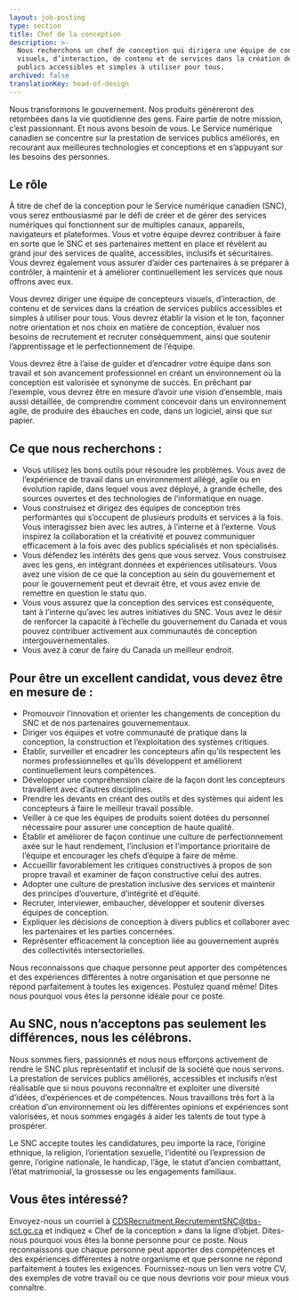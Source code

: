 ```yaml
---
layout: job-posting
type: section
title: Chef de la conception
description: >-
  Nous recherchons un chef de conception qui dirigera une équipe de concepteurs
  visuels, d’interaction, de contenu et de services dans la création de services
  publics accessibles et simples à utiliser pour tous.
archived: false
translationKey: head-of-design
---
```

Nous transformons le gouvernement. Nos produits généreront des retombées dans la vie quotidienne des gens. Faire partie de notre mission, c’est passionnant. Et nous avons besoin de vous. Le Service numérique canadien se concentre sur la prestation de services publics améliorés, en recourant aux meilleures technologies et conceptions et en s’appuyant sur les besoins des personnes.

## Le rôle

À titre de chef de la conception pour le Service numérique canadien (SNC), vous serez enthousiasmé par le défi de créer et de gérer des services numériques qui fonctionnent sur de multiples canaux, appareils, navigateurs et plateformes. Vous et votre équipe devrez contribuer à faire en sorte que le SNC et ses partenaires mettent en place et révèlent au grand jour des services de qualité, accessibles, inclusifs et sécuritaires. Vous devrez également vous assurer d’aider ces partenaires à se préparer à contrôler, à maintenir et à améliorer continuellement les services que nous offrons avec eux.

Vous devrez diriger une équipe de concepteurs visuels, d’interaction, de contenu et de services dans la création de services publics accessibles et simples à utiliser pour tous. Vous devrez établir la vision et le ton, façonner notre orientation et nos choix en matière de conception, évaluer nos besoins de recrutement et recruter conséquemment, ainsi que soutenir l’apprentissage et le perfectionnement de l’équipe.

Vous devrez être à l’aise de guider et d’encadrer votre équipe dans son travail et son avancement professionnel en créant un environnement où la conception est valorisée et synonyme de succès. En prêchant par l’exemple, vous devrez être en mesure d’avoir une vision d’ensemble, mais aussi détaillée, de comprendre comment concevoir dans un environnement agile, de produire des ébauches en code, dans un logiciel, ainsi que sur papier.

## Ce que nous recherchons :

* Vous utilisez les bons outils pour résoudre les problèmes. Vous avez de l’expérience de travail dans un environnement allégé, agile ou en évolution rapide, dans lequel vous avez déployé, à grande échelle, des sources ouvertes et des technologies de l’informatique en nuage.
* Vous construisez et dirigez des équipes de conception très performantes qui s’occupent de plusieurs produits et services à la fois. Vous interagissez bien avec les autres, à l’interne et à l’externe. Vous inspirez la collaboration et la créativité et pouvez communiquer efficacement à la fois avec des publics spécialisés et non spécialisés.
* Vous défendez les intérêts des gens que vous servez. Vous construisez avec les gens, en intégrant données et expériences utilisateurs. Vous avez une vision de ce que la conception au sein du gouvernement et pour le gouvernement peut et devrait être, et vous avez envie de remettre en question le statu quo.
* Vous vous assurez que la conception des services est conséquente, tant à l’interne qu’avec les autres initiatives du SNC. Vous avez le désir de renforcer la capacité à l’échelle du gouvernement du Canada et vous pouvez contribuer activement aux communautés de conception intergouvernementales.
* Vous avez à cœur de faire du Canada un meilleur endroit.

## Pour être un excellent candidat, vous devez être en mesure de :

* Promouvoir l’innovation et orienter les changements de conception du SNC et de nos partenaires gouvernementaux.
* Diriger vos équipes et votre communauté de pratique dans la conception, la construction et l’exploitation des systèmes critiques.
* Établir, surveiller et encadrer les concepteurs afin qu’ils respectent les normes professionnelles et qu’ils développent et améliorent continuellement leurs compétences.
* Développer une compréhension claire de la façon dont les concepteurs travaillent avec d’autres disciplines.
* Prendre les devants en créant des outils et des systèmes qui aident les concepteurs à faire le meilleur travail possible.
* Veiller à ce que les équipes de produits soient dotées du personnel nécessaire pour assurer une conception de haute qualité.
* Établir et améliorer de façon continue une culture de perfectionnement axée sur le haut rendement, l’inclusion et l’importance prioritaire de l’équipe et encourager les chefs d’équipe à faire de même.
* Accueillir favorablement les critiques constructives à propos de son propre travail et examiner de façon constructive celui des autres.
* Adopter une culture de prestation inclusive des services et maintenir des principes d’ouverture, d’intégrité et d’équité.
* Recruter, interviewer, embaucher, développer et soutenir diverses équipes de conception.
* Expliquer les décisions de conception à divers publics et collaborer avec les partenaires et les parties concernées.
* Représenter efficacement la conception liée au gouvernement auprès des collectivités intersectorielles.

Nous reconnaissons que chaque personne peut apporter des compétences et des expériences différentes à notre organisation et que personne ne répond parfaitement à toutes les exigences. Postulez quand même! Dites nous pourquoi vous êtes la personne idéale pour ce poste.

## Au SNC, nous n’acceptons pas seulement les différences, nous les célébrons.

Nous sommes fiers, passionnés et nous nous efforçons activement de rendre le SNC plus représentatif et inclusif de la société que nous servons. La prestation de services publics améliorés, accessibles et inclusifs n’est réalisable que si nous pouvons reconnaître et exploiter une diversité d’idées, d’expériences et de compétences. Nous travaillons très fort à la création d’un environnement où les différentes opinions et expériences sont valorisées, et nous sommes engagés à aider les talents de tout type à prospérer.

Le SNC accepte toutes les candidatures, peu importe la race, l’origine ethnique, la religion, l’orientation sexuelle, l’identité ou l’expression de genre, l’origine nationale, le handicap, l’âge, le statut d’ancien combattant, l’état matrimonial, la grossesse ou les engagements familiaux.

## Vous êtes intéressé?
Envoyez-nous un courriel à [CDSRecruitment.RecrutementSNC@tbs-sct.gc.ca](mailto:CDSRecruitment.RecrutementSNC@tbs-sct.gc.ca) et indiquez « Chef de la conception » dans la ligne d’objet. Dites-nous pourquoi vous êtes la bonne personne pour ce poste. Nous reconnaissons que chaque personne peut apporter des compétences et des expériences différentes à notre organisme et que personne ne répond parfaitement à toutes les exigences. Fournissez-nous un lien vers votre CV, des exemples de votre travail ou ce que nous devrions voir pour mieux vous connaître.
